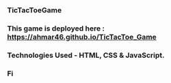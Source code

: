 ### TicTacToeGame

### This game is deployed here : https://ahmar46.github.io/TicTacToe_Game

### Technologies Used - HTML, CSS & JavaScript.

### Fi